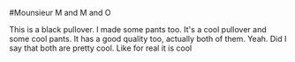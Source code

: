 #Mounsieur M and M and O

This is a black pullover.
I made some pants too.
It's a cool pullover and some cool pants.
It has a good quality too, actually both of them.
Yeah. Did I say that both are pretty cool.
Like for real it is cool
